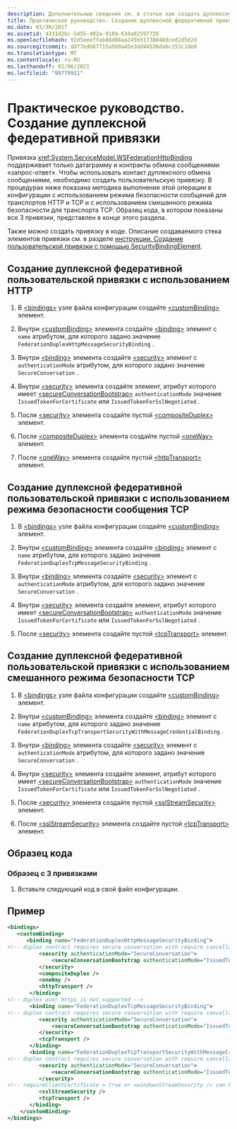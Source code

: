 ```yaml
---
description: Дополнительные сведения см. в статье как создать дуплексную федеративный привязку
title: Практическое руководство. Создание дуплексной федеративной привязки
ms.date: 03/30/2017
ms.assetid: 4331d2bc-5455-492a-9189-634a82597726
ms.openlocfilehash: 92d5eeeffab88d88aa245b51738048dced2d5d2d
ms.sourcegitcommit: ddf7edb67715a5b9a45e3dd44536dabc153c1de0
ms.translationtype: MT
ms.contentlocale: ru-RU
ms.lasthandoff: 02/06/2021
ms.locfileid: "99779911"
---
```

# <a name="how-to-create-a-duplex-federated-binding"></a>Практическое руководство. Создание дуплексной федеративной привязки

Привязка <xref:System.ServiceModel.WSFederationHttpBinding> поддерживает только датаграмму и контракты обмена сообщениями «запрос-ответ». Чтобы использовать контакт дуплексного обмена сообщениями, необходимо создать пользовательскую привязку. В процедурах ниже показана методика выполнения этой операции в конфигурации с использованием режима безопасности сообщений для транспортов HTTP и TCP и с использованием смешанного режима безопасности для транспорта TCP. Образец кода, в котором показаны все 3 привязки, представлен в конце этого раздела.

Также можно создать привязку в коде. Описание создаваемого стека элементов привязки см. в разделе [инструкции. Создание пользовательской привязки с помощью SecurityBindingElement](how-to-create-a-custom-binding-using-the-securitybindingelement.md).

## <a name="to-create-a-duplex-federated-custom-binding-with-http"></a>Создание дуплексной федеративной пользовательской привязки с использованием HTTP

1. В [\<bindings>](../../configure-apps/file-schema/wcf/bindings.md) узле файла конфигурации создайте [\<customBinding>](../../configure-apps/file-schema/wcf/custombinding.md) элемент.

2. Внутри [\<customBinding>](../../configure-apps/file-schema/wcf/custombinding.md) элемента создайте [\<binding>](../../configure-apps/file-schema/wcf/bindings.md) элемент с `name` атрибутом, для которого задано значение `FederationDuplexHttpMessageSecurityBinding` .

3. Внутри [\<binding>](../../configure-apps/file-schema/wcf/bindings.md) элемента создайте [\<security>](../../configure-apps/file-schema/wcf/security-of-custombinding.md) элемент с `authenticationMode` атрибутом, для которого задано значение `SecureConversation` .

4. Внутри [\<security>](../../configure-apps/file-schema/wcf/security-of-custombinding.md) элемента создайте элемент, атрибут которого имеет [\<secureConversationBootstrap>](../../configure-apps/file-schema/wcf/secureconversationbootstrap.md) `authenticationMode` значение `IssuedTokenForCertificate` или `IssuedTokenForSslNegotiated` .

5. После [\<security>](../../configure-apps/file-schema/wcf/security-of-custombinding.md) элемента создайте пустой [\<compositeDuplex>](../../configure-apps/file-schema/wcf/compositeduplex.md) элемент.

6. После [\<compositeDuplex>](../../configure-apps/file-schema/wcf/compositeduplex.md) элемента создайте пустой [\<oneWay>](../../configure-apps/file-schema/wcf/oneway.md) элемент.

7. После [\<oneWay>](../../configure-apps/file-schema/wcf/oneway.md) элемента создайте пустой [\<httpTransport>](../../configure-apps/file-schema/wcf/httptransport.md) элемент.

## <a name="to-create-a-duplex-federated-custom-binding-with-tcp-message-security-mode"></a>Создание дуплексной федеративной пользовательской привязки с использованием режима безопасности сообщения TCP

1. В [\<bindings>](../../configure-apps/file-schema/wcf/bindings.md) узле файла конфигурации создайте [\<customBinding>](../../configure-apps/file-schema/wcf/custombinding.md) элемент.

2. Внутри [\<customBinding>](../../configure-apps/file-schema/wcf/custombinding.md) элемента создайте [\<binding>](../../configure-apps/file-schema/wcf/bindings.md) элемент с `name` атрибутом, для которого задано значение `FederationDuplexTcpMessageSecurityBinding` .

3. Внутри [\<binding>](../../configure-apps/file-schema/wcf/bindings.md) элемента создайте [\<security>](../../configure-apps/file-schema/wcf/security-of-custombinding.md) элемент с `authenticationMode` атрибутом, для которого задано значение `SecureConversation` .

4. Внутри [\<security>](../../configure-apps/file-schema/wcf/security-of-custombinding.md) элемента создайте элемент, атрибут которого имеет [\<secureConversationBootstrap>](../../configure-apps/file-schema/wcf/secureconversationbootstrap.md) `authenticationMode` значение `IssuedTokenForCertificate` или `IssuedTokenForSslNegotiated` .

5. После [\<security>](../../configure-apps/file-schema/wcf/security-of-custombinding.md) элемента создайте пустой [\<tcpTransport>](../../configure-apps/file-schema/wcf/tcptransport.md) элемент.

## <a name="to-create-a-duplex-federated-custom-binding-with-tcp-mixed-security-mode"></a>Создание дуплексной федеративной пользовательской привязки с использованием смешанного режима безопасности TCP

1. В [\<bindings>](../../configure-apps/file-schema/wcf/bindings.md) узле файла конфигурации создайте [\<customBinding>](../../configure-apps/file-schema/wcf/custombinding.md) элемент.

2. Внутри [\<customBinding>](../../configure-apps/file-schema/wcf/custombinding.md) элемента создайте [\<binding>](../../configure-apps/file-schema/wcf/bindings.md) элемент с `name` атрибутом, для которого задано значение `FederationDuplexTcpTransportSecurityWithMessageCredentialBinding` .

3. Внутри [\<binding>](../../configure-apps/file-schema/wcf/bindings.md) элемента создайте [\<security>](../../configure-apps/file-schema/wcf/security-of-custombinding.md) элемент с `authenticationMode` атрибутом, для которого задано значение `SecureConversation` .

4. Внутри [\<security>](../../configure-apps/file-schema/wcf/security-of-custombinding.md) элемента создайте элемент, атрибут которого имеет [\<secureConversationBootstrap>](../../configure-apps/file-schema/wcf/secureconversationbootstrap.md) `authenticationMode` значение `IssuedTokenForCertificate` или `IssuedTokenForSslNegotiated` .

5. После [\<security>](../../configure-apps/file-schema/wcf/security-of-custombinding.md) элемента создайте пустой [\<sslStreamSecurity>](../../configure-apps/file-schema/wcf/sslstreamsecurity.md) элемент.

6. После [\<sslStreamSecurity>](../../configure-apps/file-schema/wcf/sslstreamsecurity.md) элемента создайте пустой [\<tcpTransport>](../../configure-apps/file-schema/wcf/tcptransport.md) элемент.

## <a name="code-sample"></a>Образец кода

### <a name="sample-with-3-bindings"></a>Образец с 3 привязками

1. Вставьте следующий код в свой файл конфигурации.

## <a name="example"></a>Пример

```xml
<bindings>
   <customBinding>
      <binding name="FederationDuplexHttpMessageSecurityBinding">
<!-- duplex contract requires secure conversation with require cancellation = true -->
          <security authenticationMode="SecureConversation">
              <secureConversationBootstrap authenticationMode="IssuedTokenForSslNegotiated" />
          </security>
          <compositeDuplex />
          <oneWay />
          <httpTransport />
       </binding>
<!-- duplex over https is not supported -->
       <binding name="FederationDuplexTcpMessageSecurityBinding">
<!-- duplex contract requires secure conversation with require cancellation = true -->
          <security authenticationMode="SecureConversation">
              <secureConversationBootstrap authenticationMode="IssuedTokenForSslNegotiated" />
          </security>
          <tcpTransport />
       </binding>
       <binding name="FederationDuplexTcpTransportSecurityWithMessageCredentialsBinding">
<!-- duplex contract requires secure conversation with require cancellation = true -->
          <security authenticationMode="SecureConversation">
              <secureConversationBootstrap authenticationMode="IssuedTokenOverTransport" />
          </security>
<!-- requireClientCertificate = true or <windowsStreamSecurity /> can be used, but does not make sense for most scenarios -->
          <sslStreamSecurity />
          <tcpTransport />
       </binding>
    </customBinding>
</bindings>
```
